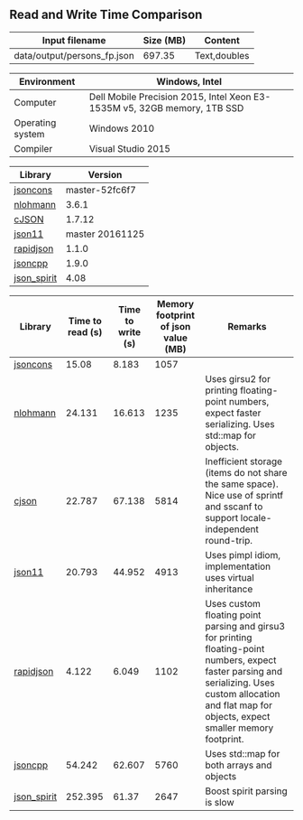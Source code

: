 
## Read and Write Time Comparison


Input filename|Size (MB)|Content
---|---|---
data/output/persons_fp.json|697.35|Text,doubles

Environment|Windows, Intel
---|---
Computer|Dell Mobile Precision 2015, Intel Xeon E3-1535M v5, 32GB memory, 1TB SSD
Operating system|Windows 2010
Compiler|Visual Studio 2015

Library|Version
---|---
[jsoncons](https://github.com/danielaparker/jsoncons)|master-52fc6f7
[nlohmann](https://github.com/nlohmann/json)|3.6.1
[cJSON](https://github.com/DaveGamble/cJSON)|1.7.12
[json11](https://github.com/dropbox/json11)|master 20161125
[rapidjson](https://github.com/miloyip/rapidjson)|1.1.0
[jsoncpp](https://github.com/open-source-parsers/jsoncpp)|1.9.0
[json_spirit](http://www.codeproject.com/Articles/20027/JSON-Spirit-A-C-JSON-Parser-Generator-Implemented)|4.08

Library|Time to read (s)|Time to write (s)|Memory footprint of json value (MB)|Remarks
---|---|---|---|---
[jsoncons](https://github.com/danielaparker/jsoncons)|15.08|8.183|1057|
[nlohmann](https://github.com/nlohmann/json)|24.131|16.613|1235|Uses girsu2 for printing floating-point numbers, expect faster serializing. Uses std::map for objects.
[cjson](https://github.com/DaveGamble/cJSON)|22.787|67.138|5814|Inefficient storage (items do not share the same space). Nice use of sprintf and sscanf to support locale-independent round-trip.
[json11](https://github.com/dropbox/json11)|20.793|44.952|4913|Uses pimpl idiom, implementation uses virtual inheritance
[rapidjson](https://github.com/miloyip/rapidjson)|4.122|6.049|1102|Uses custom floating point parsing and girsu3 for printing floating-point numbers, expect faster parsing and serializing. Uses custom allocation and flat map for objects, expect smaller memory footprint.
[jsoncpp](https://github.com/open-source-parsers/jsoncpp)|54.242|62.607|5760|Uses std::map for both arrays and objects
[json_spirit](http://www.codeproject.com/Articles/20027/JSON-Spirit-A-C-JSON-Parser-Generator-Implemented)|252.395|61.37|2647|Boost spirit parsing is slow

